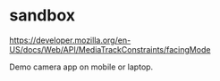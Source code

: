# sandbox
https://developer.mozilla.org/en-US/docs/Web/API/MediaTrackConstraints/facingMode

Demo camera app on mobile or laptop.
